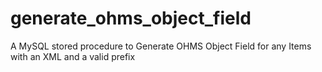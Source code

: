 # generate_ohms_object_field
A MySQL stored procedure to Generate OHMS Object Field for any Items with an XML and a valid prefix
